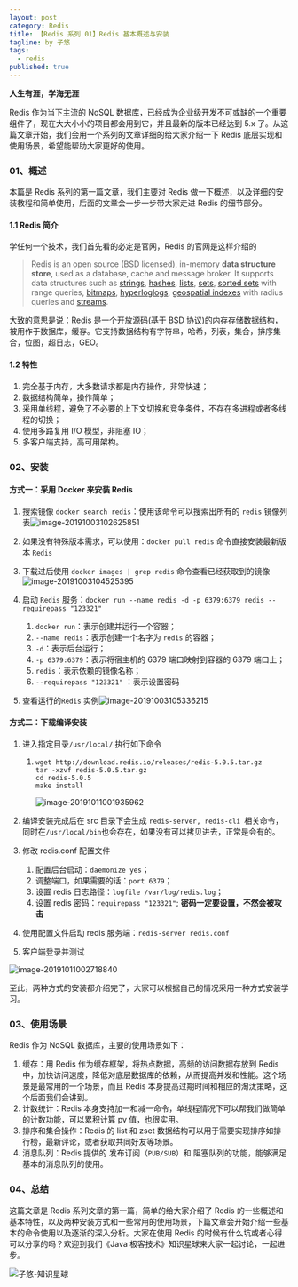 ```yaml
---
layout: post
category: Redis
title: 【Redis 系列 01】Redis 基本概述与安装
tagline: by 子悠
tags:
  - redis
published: true
---
```


**人生有涯，学海无涯**

Redis 作为当下主流的 NoSQL 数据库，已经成为企业级开发不可或缺的一个重要组件了，现在大大小小的项目都会用到它，并且最新的版本已经达到 5.x 了。从这篇文章开始，我们会用一个系列的文章详细的给大家介绍一下 Redis 底层实现和使用场景，希望能帮助大家更好的使用。

### 01、概述

本篇是 Redis 系列的第一篇文章，我们主要对 Redis 做一下概述，以及详细的安装教程和简单使用，后面的文章会一步一步带大家走进 Redis 的细节部分。

#### 1.1 Redis 简介

学任何一个技术，我们首先看的必定是官网，Redis 的官网是这样介绍的

> Redis is an open source (BSD licensed), in-memory **data structure store**, used as a database, cache and message broker. It supports data structures such as [strings](https://redis.io/topics/data-types-intro#strings), [hashes](https://redis.io/topics/data-types-intro#hashes), [lists](https://redis.io/topics/data-types-intro#lists), [sets](https://redis.io/topics/data-types-intro#sets), [sorted sets](https://redis.io/topics/data-types-intro#sorted-sets) with range queries, [bitmaps](https://redis.io/topics/data-types-intro#bitmaps), [hyperloglogs](https://redis.io/topics/data-types-intro#hyperloglogs), [geospatial indexes](https://redis.io/commands/geoadd) with radius queries and [streams](https://redis.io/topics/streams-intro.md).

大致的意思是说：Redis 是一个开放源码(基于 BSD 协议)的内存存储数据结构，被用作于数据库，缓存。它支持数据结构有字符串，哈希，列表，集合，排序集合，位图，超日志，GEO。 

#### 1.2 特性

1. 完全基于内存，大多数请求都是内存操作，非常快速；
2. 数据结构简单，操作简单；
3. 采用单线程，避免了不必要的上下文切换和竞争条件，不存在多进程或者多线程的切换；
4. 使用多路复用 I/O 模型，非阻塞 IO；
5. 多客户端支持，高可用架构。

### 02、安装

#### 方式一：采用 Docker 来安装 Redis

1. 搜索镜像 `docker search redis`：使用该命令可以搜索出所有的 `redis` 镜像列表![image-20191003102625851](http://justdojava.com/assets/images/2019/java/image_ziyou/100301.png)

2.  如果没有特殊版本需求，可以使用：`docker pull redis` 命令直接安装最新版本 `Redis`
3. 下载过后使用 `docker images | grep redis` 命令查看已经获取到的镜像![image-20191003104525395](http://justdojava.com/assets/images/2019/java/image_ziyou/100302.png)

4. 启动 `Redis` 服务：`docker run --name redis -d -p 6379:6379 redis --requirepass "123321"`
   1. `docker run`：表示创建并运行一个容器；
   2. `--name redis`：表示创建一个名字为 `redis` 的容器；
   3. `-d`：表示后台运行；
   4. `-p 6379:6379`：表示将宿主机的 6379 端口映射到容器的 6379 端口上；
   5. `redis`：表示依赖的镜像名称；
   6. `--requirepass "123321"` ：表示设置密码
5. 查看运行的`Redis` 实例![image-20191003105336215](http://justdojava.com/assets/images/2019/java/image_ziyou/100303.png)

#### 方式二：下载编译安装

1. 进入指定目录`/usr/local/` 执行如下命令

   1. ```shell
      wget http://download.redis.io/releases/redis-5.0.5.tar.gz
      tar -xzvf redis-5.0.5.tar.gz
      cd redis-5.0.5
      make install
      ```

      ![image-20191011001935962](http://justdojava.com/assets/images/2019/java/image_ziyou/redis-series-01.png)

2. 编译安装完成后在 src 目录下会生成 `redis-server, redis-cli `相关命令，同时在`/usr/local/bin`也会存在，如果没有可以拷贝进去，正常是会有的。
3. 修改 redis.conf 配置文件
   1. 配置后台启动：`daemonize yes`；
   2. 调整端口，如果需要的话：`port 6379`；
   3. 设置 redis 日志路径：`logfile /var/log/redis.log`；
   4. 设置 redis 密码：`requirepass "123321"`; **密码一定要设置，不然会被攻击**
4. 使用配置文件启动 redis 服务端：`redis-server redis.conf`
5. 客户端登录并测试

![image-20191011002718840](http://justdojava.com/assets/images/2019/java/image_ziyou/redis-series02.png)

至此，两种方式的安装都介绍完了，大家可以根据自己的情况采用一种方式安装学习。

### 03、使用场景

Redis 作为 NoSQL 数据库，主要的使用场景如下：

1. 缓存：用 Redis 作为缓存框架，将热点数据，高频的访问数据存放到 Redis 中，加快访问速度，降低对底层数据库的依赖，从而提高并发和性能。这个场景是最常用的一个场景，而且 Redis 本身提高过期时间和相应的淘汰策略，这个后面我们会讲到。
2. 计数统计：Redis 本身支持加一和减一命令，单线程情况下可以帮我们做简单的计数功能，可以累积计算 pv 值，也很实用。
3. 排序和集合操作：Redis 的 list 和 zset 数据结构可以用于需要实现排序如排行榜，最新评论，或者获取共同好友等场景。
4. 消息队列：Redis 提供的 发布订阅（`PUB/SUB`）和 阻塞队列的功能，能够满足基本的消息队列的使用。

### 04、总结

这篇文章是 Redis 系列文章的第一篇，简单的给大家介绍了 Redis 的一些概述和基本特性，以及两种安装方式和一些常用的使用场景，下篇文章会开始介绍一些基本的命令使用以及逐渐的深入分析。大家在使用 Redis 的时候有什么坑或者心得可以分享的吗？欢迎到我们《Java 极客技术》知识星球来大家一起讨论，一起进步。

![子悠-知识星球](http://justdojava.com/assets/images/2019/java/image_ziyou/子悠-知识星球.png)

